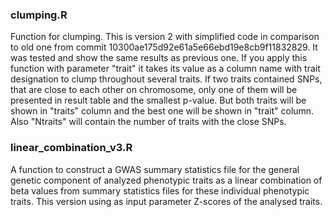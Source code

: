 ### clumping.R
Function for clumping. This is version 2 with simplified code in comparison to old one from commit 10300ae175d92e61a5e66ebd19e8cb9f11832829. It was tested and show the same results as previous one. If you apply this function with parameter "trait" it takes its value as a column name with trait designation to clump throughout several traits. If two traits contained SNPs, that are close to each other on chromosome, only one of them will be presented in result table and the smallest p-value. But both traits will be shown in "traits" column and the best one will be shown in "trait" column. Also "Ntraits" will contain the number of traits with the close SNPs.

### linear_combination_v3.R 
A function to construct a GWAS summary statistics file for the general genetic component of analyzed phenotypic traits as a linear combination of beta values from summary statistics files for these individual phenotypic traits. This version using as input parameter Z-scores of the analysed traits.


